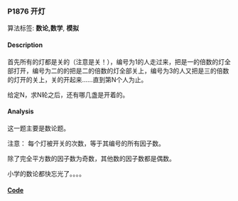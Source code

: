 ### P1876 开灯

算法标签: **数论,数学**, **模拟**


#### Description

首先所有的灯都是关的（注意是关！），编号为1的人走过来，把是一的倍数的灯全部打开，编号为二的的把是二的倍数的灯全部关上，编号为3的人又把是三的倍数的灯开的关上，关的开起来……直到第N个人为止。

给定N，求N轮之后，还有哪几盏是开着的。

#### Analysis

这一题主要是数论题。

注意： 每个灯被开关的次数，等于其编号的所有因子数。

除了完全平方数的因子数为奇数，其他数的因子数都是偶数。

小学的数论都快忘光了。。。。

#### [Code](../cpp/p1876.cpp)
